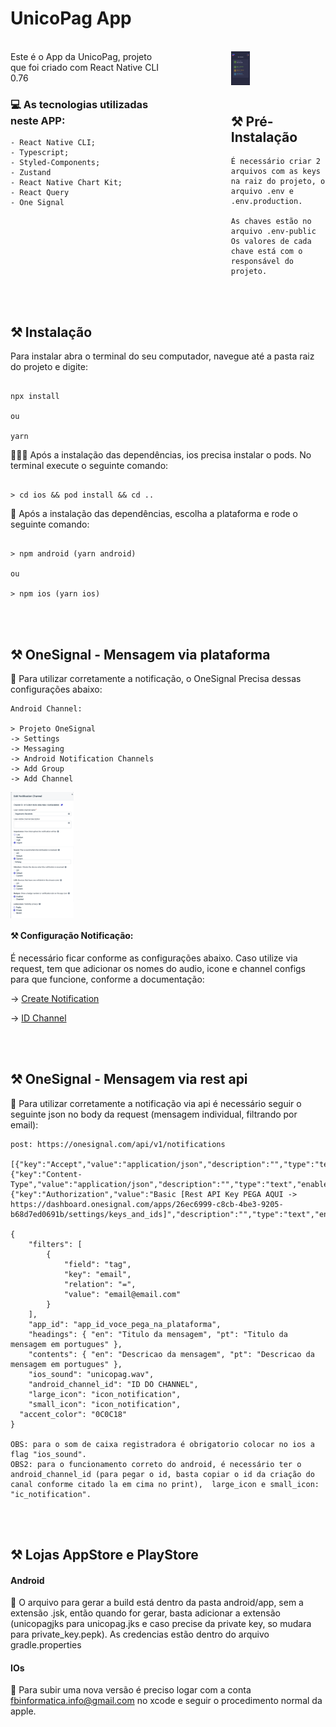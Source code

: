 # UnicoPag App

<br />
<div class="row">

  <div style="width: 50%; float:left; margin-right:20%">
Este é o App da UnicoPag, projeto que foi criado com React Native CLI 0.76

### 💻 As tecnologias utilizadas neste APP:

    - React Native CLI;
    - Typescript;
    - Styled-Components;
    - Zustand
    - React Native Chart Kit;
    - React Query
    - One Signal

  </div>
  <div class="column" style="margin-left: 30px">
  <img  align="center"  alt="img"  src="./src/assets/project.png"  width="20%" />

  </div>
</div>

<br />

## ⚒️ Pré-Instalação

```
É necessário criar 2 arquivos com as keys na raiz do projeto, o arquivo .env e .env.production.

As chaves estão no arquivo .env-public
Os valores de cada chave está com o responsável do projeto.

```

<br />
<br />

## ⚒️ Instalação

Para instalar abra o terminal do seu computador, navegue até a pasta raiz do projeto e digite:

```

npx install

ou

yarn

```

👨🏾‍💻 Após a instalação das dependências, ios precisa instalar o pods. No terminal execute o seguinte comando:

```

> cd ios && pod install && cd ..

```

📱 Após a instalação das dependências, escolha a plataforma e rode o seguinte comando:

```

> npm android (yarn android)

ou

> npm ios (yarn ios)

```

<br />
<br />

## ⚒️ OneSignal - Mensagem via plataforma

📱 Para utilizar corretamente a notificação, o OneSignal Precisa dessas configurações abaixo:

```
Android Channel:

> Projeto OneSignal
-> Settings
-> Messaging
-> Android Notification Channels
-> Add Group
-> Add Channel
```

<img  align="center"  alt="img"  src="./src/assets/channel.png"  width="20%" />

<br />

#### ⚒️ Configuração Notificação:

É necessário ficar conforme as configurações abaixo. Caso utilize via request, tem que adicionar os nomes do audio, icone e channel configs para que funcione, conforme a documentação:

-> [Create Notification](https://documentation.onesignal.com/reference/create-notification)

-> [ID Channel](https://dashboard.onesignal.com/apps/b3735b6c-0828-47cf-adeb-368574514b33/settings/messaging)

<br />
<br />

## ⚒️ OneSignal - Mensagem via rest api

📱 Para utilizar corretamente a notificação via api é necessário seguir o seguinte json no body da request (mensagem individual, filtrando por email):

```
post: https://onesignal.com/api/v1/notifications

[{"key":"Accept","value":"application/json","description":"","type":"text","enabled":true},{"key":"Content-Type","value":"application/json","description":"","type":"text","enabled":true},{"key":"Authorization","value":"Basic [Rest API Key PEGA AQUI -> https://dashboard.onesignal.com/apps/26ec6999-c8cb-4be3-9205-b68d7ed0691b/settings/keys_and_ids]","description":"","type":"text","enabled":true}]

{
	"filters": [
		{
			"field": "tag",
			"key": "email",
			"relation": "=",
			"value": "email@email.com"
		}
	],
	"app_id": "app_id_voce_pega_na_plataforma",
 	"headings": { "en": "Titulo da mensagem", "pt": "Titulo da mensagem em portugues" },
	"contents": { "en": "Descricao da mensagem", "pt": "Descricao da mensagem em portugues" },
	"ios_sound": "unicopag.wav",
	"android_channel_id": "ID DO CHANNEL",
	"large_icon": "icon_notification",
	"small_icon": "icon_notification",
  "accent_color": "0C0C18"
}

OBS: para o som de caixa registradora é obrigatorio colocar no ios a flag "ios_sound".
OBS2: para o funcionamento correto do android, é necessário ter o android_channel_id (para pegar o id, basta copiar o id da criação do canal conforme citado la em cima no print),  large_icon e small_icon: "ic_notification".
```

<br />
<br />

## ⚒️ Lojas AppStore e PlayStore

#### Android

📱 O arquivo para gerar a build está dentro da pasta android/app, sem a extensão .jsk, então quando for gerar, basta adicionar a extensão (unicopagjks para unicopag.jks e caso precise da private key, so mudara para private_key.pepk). As credencias estão dentro do arquivo gradle.properties

#### IOs

📱 Para subir uma nova versão é preciso logar com a conta fbinformatica.info@gmail.com no xcode e seguir o procedimento normal da apple.
